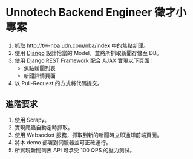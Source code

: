 # Unnotech Backend Engineer 徵才小專案

1. 抓取 http://tw-nba.udn.com/nba/index 中的焦點新聞。
2. 使用 [Django](https://www.djangoproject.com/) 設計恰當的 Model，並將所抓取新聞存儲至 DB。
3. 使用 [Django REST Framework](http://www.django-rest-framework.org/) 配合 AJAX 實現以下頁面：
	 * 焦點新聞列表
	 * 新聞詳情頁面
4. 以 Pull-Request 的方式將代碼提交。
	
## 進階要求
1. 使用 Scrapy。
2. 實現爬蟲自動定時抓取。
3. 使用 Websocket 服務，抓取到新的新聞時立即通知前端頁面。
4. 將本 demo 部署到伺服器並可正確運行。
5. 所實現新聞列表 API 可承受 100 QPS 的壓力測試。
